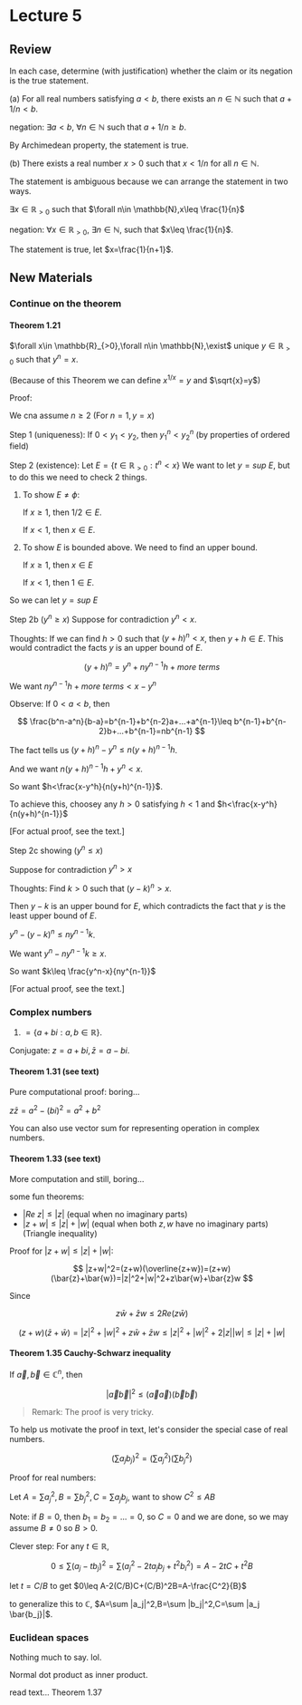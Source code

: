 # Lecture 5

## Review

In each case, determine (with justification) whether the claim or its negation is the true statement.

(a) For all real numbers satisfying $a<b$, there exists an $n\in \mathbb{N}$ such that $a+1/n<b$.

negation: $\exists a<b$, $\forall n\in \mathbb{N}$ such that $a+1/n\geq b$.

By Archimedean property, the statement is true.

(b) There exists a real number $x>0$ such that $x<1/n$ for all $n\in \mathbb{N}$.

The statement is ambiguous because we can arrange the statement in two ways.

$\exists x\in \mathbb{R}_{>0}$ such that $\forall n\in \mathbb{N},x\leq \frac{1}{n}$

negation: $\forall x\in \mathbb{R}_{>0}$, $\exists n\in \mathbb{N}$, such that $x\leq \frac{1}{n}$.

The statement is true, let $x=\frac{1}{n+1}$.

## New Materials

### Continue on the theorem

#### Theorem 1.21

$\forall x\in \mathbb{R}_{>0},\forall n\in \mathbb{N},\exist$ unique $y\in \mathbb{R}_{>0}$ such that $y^n=x$.

(Because of this Theorem we can define $x^{1/x}=y$ and $\sqrt{x}=y$)

Proof:

We cna assume $n\geq 2$ (For $n=1,y=x$)

Step 1 (uniqueness): If $0<y_1<y_2$, then $y_1^n<y_2^n$ (by properties of ordered field)

Step 2 (existence): Let $E=\{t\in \mathbb{R}_{>0}: t^n<x\}$ We want to let $y=sup\ E$, but to do this we need to check 2 things.

1. To show $E\neq \phi$:

    If $x\geq 1$, then $1/2\in E$.

    If $x<1$, then $x\in E$.

2. To show $E$ is bounded above. We need to find an upper bound.

    If $x\geq 1$, then $x\in E$

    If $x<1$, then $1 \in E$.

So we can let $y=sup\ E$

Step 2b ($y^n\geq x$) Suppose for contradiction $y^n<x$.

Thoughts: If we can find $h>0$ such that $(y+h)^n<x$, then $y+h\in E$. This would contradict the facts $y$ is an upper bound of $E$.

$$
(y+h)^n=y^n+ny^{n-1}h+{more\ terms}
$$

We want $ny^{n-1}h+{more\ terms}<x-y^n$

Observe: If $0<a<b$, then

$$
\frac{b^n-a^n}{b-a}=b^{n-1}+b^{n-2}a+...+a^{n-1}\leq b^{n-1}+b^{n-2}b+...+b^{n-1}=nb^{n-1}
$$

The fact tells us $(y+h)^n-y^n\leq n(y+h)^{n-1}h$.

And we want $n(y+h)^{n-1} h+y^n<x$.

So want $h<\frac{x-y^h}{n(y+h)^{n-1}}$.

To achieve this, choosey any $h>0$ satisfying $h<1$ and $h<\frac{x-y^h}{n(y+h)^{n-1}}$

[For actual proof, see the text.]

Step 2c showing ($y^n\leq x$)

Suppose for contradiction $y^n>x$

Thoughts: Find $k>0$ such that $(y-k)^n>x$.

Then $y-k$ is an upper bound for $E$, which contradicts the fact that $y$ is the least upper bound of $E$.

$y^n-(y-k)^n\leq ny^{n-1}k$.

We want $y^n-ny^{n-1}k\geq x$.

So want $k\leq \frac{y^n-x}{ny^{n-1}}$

[For actual proof, see the text.]

### Complex numbers

1. $=\{a+bi:a,b\in \mathbb{R}\}$.

Conjugate: $z=a+bi,\bar{z}=a-bi$.

#### Theorem 1.31 (see text)

Pure computational proof: boring...

$z\bar{z}=a^2-(bi)^2=a^2+b^2$

You can also use vector sum for representing operation in complex numbers.

#### Theorem 1.33 (see text)

More computation and still, boring...

some fun theorems:

- $|Re\ z|\leq |z|$ (equal when no imaginary parts)
- $|z+w|\leq |z|+|w|$ (equal when both $z,w$ have no imaginary parts) (Triangle inequality)

Proof for $|z+w|\leq |z|+|w|$:

$$
|z+w|^2=(z+w)(\overline{z+w})=(z+w)(\bar{z}+\bar{w})=|z|^2+|w|^2+z\bar{w}+\bar{z}w
$$

Since 

$$
z\bar{w}+\bar{z}w\leq 2Re(z\bar{w})
$$

$$
(z+w)(\bar{z}+\bar{w})=|z|^2+|w|^2+z\bar{w}+\bar{z}w\leq |z|^2+|w|^2+2|z||w|\leq |z|+|w|
$$

#### Theorem 1.35 Cauchy-Schwarz inequality

If $\vec{a},\vec{b}\in \mathbb{C}^n$, then

$$
|\vec{a}\vec{b}|^2\leq (\vec{a}\vec{a})(\vec{b}\vec{b})
$$

> Remark: The proof is very tricky.

To help us motivate the proof in text, let's consider the special case of real numbers.

$$
(\sum a_j b_j)^2=(\sum a_j^2)(\sum b_j^2)
$$

Proof for real numbers:

Let $A=\sum a_j^2,B=\sum b_j^2, C=\sum a_j b_j$, want to show $C^2\leq AB$

Note: if $B=0$, then $b_1=b_2=...=0$, so $C=0$ and we are done, so we may assume $B\neq 0$ so $B>0$.

Clever step: For any $t\in \mathbb{R}$,

$$
0\leq \sum (a_j-t b_j)^2=\sum (a_j^2-2ta_jb_j+t^2b_i^2)=A-2tC+t^2B
$$

let $t=C/B$ to get $0\leq A-2(C/B)C+(C/B)^2B=A-\frac{C^2}{B}$

to generalize this to $\mathbb{C}$, $A=\sum |a_j|^2,B=\sum |b_j|^2,C=\sum |a_j \bar{b_j}|$.

### Euclidean spaces

Nothing much to say. lol.

Normal dot product as inner product.

read text... Theorem 1.37